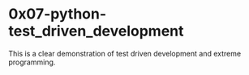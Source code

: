 <h1>0x07-python-test_driven_development</h1>
<p>This is a clear demonstration of test driven development and extreme programming.</p>